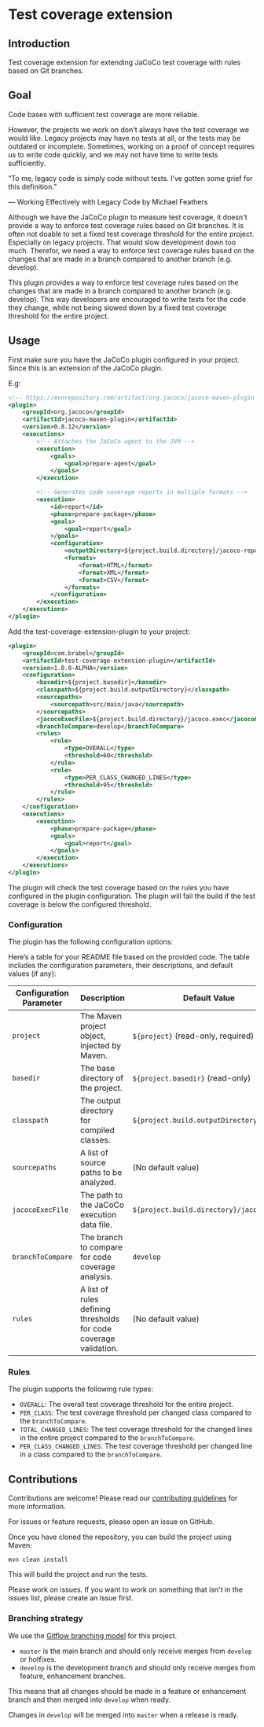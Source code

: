 # Test coverage extension

## Introduction

Test coverage extension for extending JaCoCo test coverage with rules based on Git branches.

## Goal

Code bases with sufficient test coverage are more reliable.

However, the projects we work on don't always have the test coverage we would like. Legacy projects
may have no tests at all, or the tests may be outdated or incomplete. Sometimes, working on a proof 
of concept requires us to write code quickly, and we may not have time to write tests sufficiently.

“To me, legacy code is simply code without tests. I’ve gotten some grief for this definition.”

— Working Effectively with Legacy Code by Michael Feathers

Although we have the JaCoCo plugin to measure test coverage, it doesn't provide a way to enforce test coverage rules based on Git branches.
It is often not doable to set a fixed test coverage threshold for the entire project. Especially on legacy projects. That would slow 
development down too much. Therefor, we need a way to enforce test coverage rules based on the changes that are made in a branch compared 
to another branch (e.g. develop).

This plugin provides a way to enforce test coverage rules based on the changes that are made in a branch compared to another branch (e.g. develop).
This way developers are encouraged to write tests for the code they change, while not being slowed down by a fixed test coverage threshold for the entire project.

## Usage

First make sure you have the JaCoCo plugin configured in your project. Since this is an extension of the JaCoCo plugin.

E.g:

```xml
<!-- https://mvnrepository.com/artifact/org.jacoco/jacoco-maven-plugin -->
<plugin>
    <groupId>org.jacoco</groupId>
    <artifactId>jacoco-maven-plugin</artifactId>
    <version>0.8.12</version>
    <executions>
        <!-- Attaches the JaCoCo agent to the JVM -->
        <execution>
            <goals>
                <goal>prepare-agent</goal>
            </goals>
        </execution>

        <!-- Generates code coverage reports in multiple formats -->
        <execution>
            <id>report</id>
            <phase>prepare-package</phase>
            <goals>
                <goal>report</goal>
            </goals>
            <configuration>
                <outputDirectory>${project.build.directory}/jacoco-report</outputDirectory>
                <formats>
                    <format>HTML</format>
                    <format>XML</format>
                    <format>CSV</format>
                </formats>
            </configuration>
        </execution>
    </executions>
</plugin>
```

Add the test-coverage-extension-plugin to your project:

```xml
<plugin>
    <groupId>com.brabel</groupId>
    <artifactId>test-coverage-extension-plugin</artifactId>
    <version>1.0.0-ALPHA</version>
    <configuration>
        <basedir>${project.basedir}</basedir>
        <classpath>${project.build.outputDirectory}</classpath>
        <sourcepaths>
            <sourcepath>src/main/java</sourcepath>
        </sourcepaths>
        <jacocoExecFile>${project.build.directory}/jacoco.exec</jacocoExecFile>
        <branchToCompare>develop</branchToCompare>
        <rules>
            <rule>
                <type>OVERALL</type>
                <threshold>60</threshold>
            </rule>
            <rule>
                <type>PER_CLASS_CHANGED_LINES</type>
                <threshold>95</threshold>
            </rule>
        </rules>
    </configuration>
    <executions>
        <execution>
            <phase>prepare-package</phase>
            <goals>
                <goal>report</goal>
            </goals>
        </execution>
    </executions>
</plugin>
```

The plugin will check the test coverage based on the rules you have configured in the plugin configuration. The plugin will fail the build if the test coverage is below the configured threshold.

### Configuration

The plugin has the following configuration options:

Here’s a table for your README file based on the provided code. The table includes the configuration parameters, their descriptions, and default values (if any):

| Configuration Parameter | Description                                                                 | Default Value                                      |
|-------------------------|-----------------------------------------------------------------------------|---------------------------------------------------|
| `project`               | The Maven project object, injected by Maven.                               | `${project}` (read-only, required)                |
| `basedir`               | The base directory of the project.                                          | `${project.basedir}` (read-only)                  |
| `classpath`             | The output directory for compiled classes.                                  | `${project.build.outputDirectory}`                |
| `sourcepaths`           | A list of source paths to be analyzed.                                      | (No default value)                                |
| `jacocoExecFile`        | The path to the JaCoCo execution data file.                                 | `${project.build.directory}/jacoco.exec`          |
| `branchToCompare`       | The branch to compare for code coverage analysis.                           | `develop`                                         |
| `rules`                 | A list of rules defining thresholds for code coverage validation.           | (No default value)                                |

### Rules

The plugin supports the following rule types:

- `OVERALL`: The overall test coverage threshold for the entire project.
- `PER_CLASS`: The test coverage threshold per changed class compared to the `branchToCompare`.
- `TOTAL_CHANGED_LINES`: The test coverage threshold for the changed lines in the entire project compared to the `branchToCompare`.
- `PER_CLASS_CHANGED_LINES`: The test coverage threshold per changed line in a class compared to the `branchToCompare`.

## Contributions

Contributions are welcome! Please read our [contributing guidelines](CONTRIBUTING.md) for more information.

For issues or feature requests, please open an issue on GitHub.

Once you have cloned the repository, you can build the project using Maven:

```shell
mvn clean install
```

This will build the project and run the tests.

Please work on issues. If you want to work on something that isn't in the issues list, please create an issue first.

### Branching strategy

We use the [Gitflow branching model](https://nvie.com/posts/a-successful-git-branching-model/) for this project.
- `master` is the main branch and should only receive merges from `develop` or hotfixes.
- `develop` is the development branch and should only receive merges from feature, enhancement branches.

This means that all changes should be made in a feature or enhancement branch and then merged into `develop` when ready.

Changes in `develop` will be merged into `master` when a release is ready.


